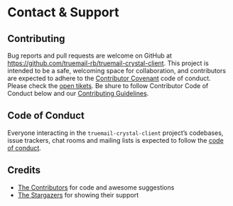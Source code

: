 # Contact & Support

## Contributing

Bug reports and pull requests are welcome on GitHub at https://github.com/truemail-rb/truemail-crystal-client. This project is intended to be a safe, welcoming space for collaboration, and contributors are expected to adhere to the [Contributor Covenant](http://contributor-covenant.org) code of conduct. Please check the [open tikets](https://github.com/truemail-rb/truemail-crystal-client/issues). Be shure to follow Contributor Code of Conduct below and our [Contributing Guidelines](https://github.com/truemail-rb/truemail-crystal-client/blob/master/CONTRIBUTING.md).

## Code of Conduct

Everyone interacting in the `truemail-crystal-client` project’s codebases, issue trackers, chat rooms and mailing lists is expected to follow the [code of conduct](https://github.com/truemail-rb/truemail-crystal-client/blob/master/CONTRIBUTING.md).

## Credits

- [The Contributors](https://github.com/truemail-rb/truemail-crystal-client/graphs/contributors) for code and awesome suggestions
- [The Stargazers](https://github.com/truemail-rb/truemail-crystal-client/stargazers) for showing their support
